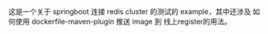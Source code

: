 这是一个关于 springboot 连接 redis cluster 的测试的 example，其中还涉及 如何使用 dockerfile-maven-plugin 推送 image 到 线上register的用法。
